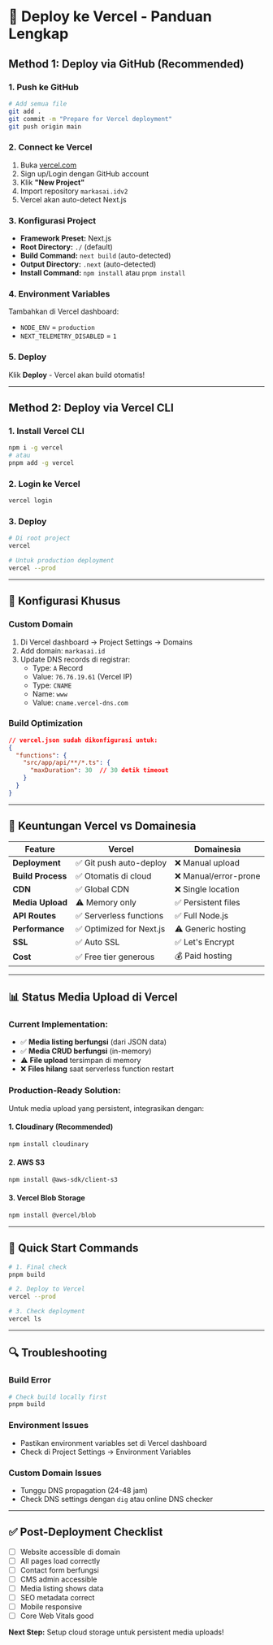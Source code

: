 # 🚀 Deploy ke Vercel - Panduan Lengkap

## Method 1: Deploy via GitHub (Recommended)

### 1. **Push ke GitHub**
```bash
# Add semua file
git add .
git commit -m "Prepare for Vercel deployment"
git push origin main
```

### 2. **Connect ke Vercel**
1. Buka [vercel.com](https://vercel.com)
2. Sign up/Login dengan GitHub account
3. Klik **"New Project"**
4. Import repository `markasai.idv2`
5. Vercel akan auto-detect Next.js

### 3. **Konfigurasi Project**
- **Framework Preset:** Next.js
- **Root Directory:** `./` (default)
- **Build Command:** `next build` (auto-detected)
- **Output Directory:** `.next` (auto-detected)
- **Install Command:** `npm install` atau `pnpm install`

### 4. **Environment Variables**
Tambahkan di Vercel dashboard:
- `NODE_ENV` = `production`
- `NEXT_TELEMETRY_DISABLED` = `1`

### 5. **Deploy**
Klik **Deploy** - Vercel akan build otomatis!

---

## Method 2: Deploy via Vercel CLI

### 1. **Install Vercel CLI**
```bash
npm i -g vercel
# atau
pnpm add -g vercel
```

### 2. **Login ke Vercel**
```bash
vercel login
```

### 3. **Deploy**
```bash
# Di root project
vercel

# Untuk production deployment
vercel --prod
```

---

## 🔧 Konfigurasi Khusus

### Custom Domain
1. Di Vercel dashboard → Project Settings → Domains
2. Add domain: `markasai.id`
3. Update DNS records di registrar:
   - Type: `A` Record
   - Value: `76.76.19.61` (Vercel IP)
   - Type: `CNAME`
   - Name: `www`
   - Value: `cname.vercel-dns.com`

### Build Optimization
```json
// vercel.json sudah dikonfigurasi untuk:
{
  "functions": {
    "src/app/api/**/*.ts": {
      "maxDuration": 30  // 30 detik timeout
    }
  }
}
```

---

## 🎯 Keuntungan Vercel vs Domainesia

| Feature | Vercel | Domainesia |
|---------|---------|------------|
| **Deployment** | ✅ Git push auto-deploy | ❌ Manual upload |
| **Build Process** | ✅ Otomatis di cloud | ❌ Manual/error-prone |
| **CDN** | ✅ Global CDN | ❌ Single location |
| **Media Upload** | ⚠️ Memory only | ✅ Persistent files |
| **API Routes** | ✅ Serverless functions | ✅ Full Node.js |
| **Performance** | ✅ Optimized for Next.js | ⚠️ Generic hosting |
| **SSL** | ✅ Auto SSL | ✅ Let's Encrypt |
| **Cost** | ✅ Free tier generous | 💰 Paid hosting |

---

## 📊 Status Media Upload di Vercel

### Current Implementation:
- ✅ **Media listing berfungsi** (dari JSON data)
- ✅ **Media CRUD berfungsi** (in-memory)
- ⚠️ **File upload** tersimpan di memory
- ❌ **Files hilang** saat serverless function restart

### Production-Ready Solution:
Untuk media upload yang persistent, integrasikan dengan:

#### 1. **Cloudinary (Recommended)**
```bash
npm install cloudinary
```

#### 2. **AWS S3**
```bash
npm install @aws-sdk/client-s3
```

#### 3. **Vercel Blob Storage**
```bash
npm install @vercel/blob
```

---

## 🚀 Quick Start Commands

```bash
# 1. Final check
pnpm build

# 2. Deploy to Vercel
vercel --prod

# 3. Check deployment
vercel ls
```

---

## 🔍 Troubleshooting

### Build Error
```bash
# Check build locally first
pnpm build
```

### Environment Issues
- Pastikan environment variables set di Vercel dashboard
- Check di Project Settings → Environment Variables

### Custom Domain Issues
- Tunggu DNS propagation (24-48 jam)
- Check DNS settings dengan `dig` atau online DNS checker

---

## ✅ Post-Deployment Checklist

- [ ] Website accessible di domain
- [ ] All pages load correctly
- [ ] Contact form berfungsi
- [ ] CMS admin accessible
- [ ] Media listing shows data
- [ ] SEO metadata correct
- [ ] Mobile responsive
- [ ] Core Web Vitals good

**Next Step:** Setup cloud storage untuk persistent media uploads!